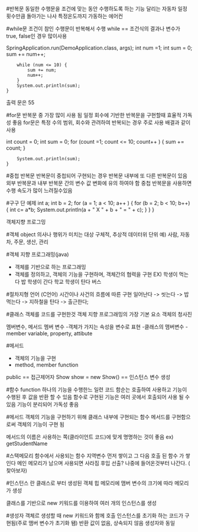 #반복문
동일한 수행문을 조건에 맞는 동안 수행하도록 하는 기능
달리는 자동차
일정 횟수만큼 돌아가는 나사
특정온도까지 가동하는 에어컨

#while문
조건이 참인 수행문이 반복해서 수행
while == 조건식의 결과나 변수가 true, false인 경우 많이사용

SpringApplication.run(DemoApplication.class, args);
int num =1;
int sum = 0;
sum += num++;

        while (num <= 10) {
            sum += num;
            num++;
        }
        System.out.println(sum);
    }
출력 문은 55

#for문
반복문 중 가장 많이 사용 됨
일정 회수에 기반한 반복문을 구현할때 효율적 가독성 좋음
for문은 특정 수의 범위,
회수와 관려하여 반복되는 경우 주로 사용 배결과 같이 사용

int count = 0;
int sum = 0;
for (count =1; count <= 10; count++ ) {
sum += count;
}

        System.out.println(sum);
    }

#중첩 반복문
반복문이 중첩되어 구현되는 경우
반복문 내부에 또 다른 반복문이 있음
외부 반복문과 내부 반복문 간의 변수 값 변화에  유의 하여야 함
중첩 반복문을 사용하면 수행 속도가 많이 느려질수있음

#구구 단 예제
int a;
int b = 2;
for (a = 1; a < 10; a++ ) {
for (b = 2; b < 10; b++) {
int c= a*b;
System.out.println(a + " X " + b + " = " + c);
}
}
}


객체지향 프로그밍

#객체 object
의사나 행위가 미치는 대상
구체적, 추상적 데이터위 단위
예) 사람, 자동차, 주문, 생산, 관리

#객체 지향 프로그래밍(java)
- 객체를 기반으로 하는 프로그래밍
- 객체를 정의하고, 객체의 기능을 구현하며, 객체간의 협력을 구현
  EX)	학생이 먹는다 밥
  학생이 간다 학교
  학생이 탄다 버스


#절차지형 언어 (C언어)
시간이나 사건의 흐름에 따른 구현
일어난다 -> 씻는다 -> 밥먹는다 -> 지하철을 탄다 -> 출근한다;

#클래스
객체를 코드를 구현한것
객체 지향 프로그래밍의 가장 기본 요소
객체의  청사진

멤버변수, 메서드
멤버 변수
-객체가 가지는 속성을 변수로 표현
-클래스의 맴버변수
-member variable, property, attibute

#메서드
- 객체의 기능을 구현
- method, member function

public == 접근제어자
Show show = new Show() == 인스턴스 변수 생성

#함수 function
하나의 기능을 수행한느 일련 코드
함순는 호출하여 사용하고 기능이 수행된 후 값을 반환 할 수 있음
함수로 구현된 기능은 여러 곳에서 호출되어 사용 될 수 있음
기능이 분리되어 가독성 좋음

#메서드
객체의 기능을 구현하기 위해 클래스 내부에 구현되는 함수
메서드를 구현함으로써 객체의 기능이 구현 됨

메서드의 이름은 사용하는 쪽(클라이언트 코드)에 맞게 명명하는 것이 좋음
ex) getStudentName

#스택메모리
함수에서 사용되는 함수
지역변수 먼저 쌓이고 그 다음 호출 된 함수 가 쌓인다
메인 메모리가 남으며 사용되면 사라짐
후입 선출? 나중에 들어온것부터 나간다. ( 찾아보자)

#인스턴스 란
클래스로 부터 생성된 객체
힙 메모리에 맴버 변수의 크기에 따라 메모리가 생성

클래스를 기반으로 new 키워드를 이용하여 여러 개의 인스턴스를 생성

#생성자
객체르 생성할 때 new 키워드와 함께 호출
인스턴스를 초기화 하는 코드가 구현됨(주로 맴버 변수가 초기화 됌)
반환 값이 없음, 상속되지 않음
생성자와 동일
